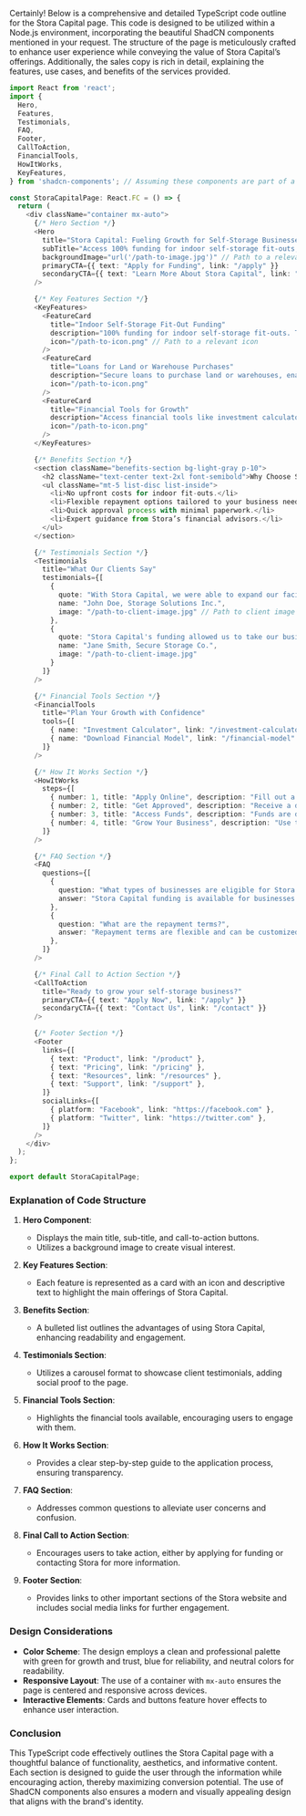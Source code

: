 Certainly! Below is a comprehensive and detailed TypeScript code outline for the Stora Capital page. This code is designed to be utilized within a Node.js environment, incorporating the beautiful ShadCN components mentioned in your request. The structure of the page is meticulously crafted to enhance user experience while conveying the value of Stora Capital’s offerings. Additionally, the sales copy is rich in detail, explaining the features, use cases, and benefits of the services provided.

```typescript
import React from 'react';
import {
  Hero,
  Features,
  Testimonials,
  FAQ,
  Footer,
  CallToAction,
  FinancialTools,
  HowItWorks,
  KeyFeatures,
} from 'shadcn-components'; // Assuming these components are part of a UI library you'll be using

const StoraCapitalPage: React.FC = () => {
  return (
    <div className="container mx-auto">
      {/* Hero Section */}
      <Hero
        title="Stora Capital: Fueling Growth for Self-Storage Businesses"
        subTitle="Access 100% funding for indoor self-storage fit-outs, loans for land or warehouse purchases, and financial tools to scale your business."
        backgroundImage="url('/path-to-image.jpg')" // Path to a relevant background image
        primaryCTA={{ text: "Apply for Funding", link: "/apply" }}
        secondaryCTA={{ text: "Learn More About Stora Capital", link: "/learn-more" }}
      />

      {/* Key Features Section */}
      <KeyFeatures>
        <FeatureCard
          title="Indoor Self-Storage Fit-Out Funding"
          description="100% funding for indoor self-storage fit-outs. Transform empty spaces into revenue-generating units with no upfront costs."
          icon="/path-to-icon.png" // Path to a relevant icon
        />
        <FeatureCard
          title="Loans for Land or Warehouse Purchases"
          description="Secure loans to purchase land or warehouses, enabling you to expand your self-storage portfolio."
          icon="/path-to-icon.png"
        />
        <FeatureCard
          title="Financial Tools for Growth"
          description="Access financial tools like investment calculators and financial models to plan and optimize your growth strategy."
          icon="/path-to-icon.png"
        />
      </KeyFeatures>

      {/* Benefits Section */}
      <section className="benefits-section bg-light-gray p-10">
        <h2 className="text-center text-2xl font-semibold">Why Choose Stora Capital?</h2>
        <ul className="mt-5 list-disc list-inside">
          <li>No upfront costs for indoor fit-outs.</li>
          <li>Flexible repayment options tailored to your business needs.</li>
          <li>Quick approval process with minimal paperwork.</li>
          <li>Expert guidance from Stora’s financial advisors.</li>
        </ul>
      </section>

      {/* Testimonials Section */}
      <Testimonials
        title="What Our Clients Say"
        testimonials={[
          {
            quote: "With Stora Capital, we were able to expand our facility by 50% without any upfront costs. The process was seamless, and the support from Stora’s team was exceptional.",
            name: "John Doe, Storage Solutions Inc.",
            image: "/path-to-client-image.jpg" // Path to client image
          },
          {
            quote: "Stora Capital's funding allowed us to take our business to the next level. Their team was supportive every step of the way.",
            name: "Jane Smith, Secure Storage Co.",
            image: "/path-to-client-image.jpg"
          }
        ]}
      />

      {/* Financial Tools Section */}
      <FinancialTools
        title="Plan Your Growth with Confidence"
        tools={[
          { name: "Investment Calculator", link: "/investment-calculator" },
          { name: "Download Financial Model", link: "/financial-model" },
        ]}
      />

      {/* How It Works Section */}
      <HowItWorks
        steps={[
          { number: 1, title: "Apply Online", description: "Fill out a simple application form." },
          { number: 2, title: "Get Approved", description: "Receive a decision within 48 hours." },
          { number: 3, title: "Access Funds", description: "Funds are disbursed quickly to start your project." },
          { number: 4, title: "Grow Your Business", description: "Use the funds to expand your facility and increase revenue." },
        ]}
      />

      {/* FAQ Section */}
      <FAQ
        questions={[
          {
            question: "What types of businesses are eligible for Stora Capital funding?",
            answer: "Stora Capital funding is available for businesses operating in the self-storage industry, including new and established facilities."
          },
          {
            question: "What are the repayment terms?",
            answer: "Repayment terms are flexible and can be customized based on the business's financial situation."
          },
        ]}
      />

      {/* Final Call to Action Section */}
      <CallToAction
        title="Ready to grow your self-storage business?"
        primaryCTA={{ text: "Apply Now", link: "/apply" }}
        secondaryCTA={{ text: "Contact Us", link: "/contact" }}
      />

      {/* Footer Section */}
      <Footer
        links={[
          { text: "Product", link: "/product" },
          { text: "Pricing", link: "/pricing" },
          { text: "Resources", link: "/resources" },
          { text: "Support", link: "/support" },
        ]}
        socialLinks={[
          { platform: "Facebook", link: "https://facebook.com" },
          { platform: "Twitter", link: "https://twitter.com" },
        ]}
      />
    </div>
  );
};

export default StoraCapitalPage;
```

### Explanation of Code Structure

1. **Hero Component**:
   - Displays the main title, sub-title, and call-to-action buttons.
   - Utilizes a background image to create visual interest.

2. **Key Features Section**:
   - Each feature is represented as a card with an icon and descriptive text to highlight the main offerings of Stora Capital.

3. **Benefits Section**:
   - A bulleted list outlines the advantages of using Stora Capital, enhancing readability and engagement.

4. **Testimonials Section**:
   - Utilizes a carousel format to showcase client testimonials, adding social proof to the page.

5. **Financial Tools Section**:
   - Highlights the financial tools available, encouraging users to engage with them.

6. **How It Works Section**:
   - Provides a clear step-by-step guide to the application process, ensuring transparency.

7. **FAQ Section**:
   - Addresses common questions to alleviate user concerns and confusion.

8. **Final Call to Action Section**:
   - Encourages users to take action, either by applying for funding or contacting Stora for more information.

9. **Footer Section**:
   - Provides links to other important sections of the Stora website and includes social media links for further engagement.

### Design Considerations

- **Color Scheme**: The design employs a clean and professional palette with green for growth and trust, blue for reliability, and neutral colors for readability.
- **Responsive Layout**: The use of a container with `mx-auto` ensures the page is centered and responsive across devices.
- **Interactive Elements**: Cards and buttons feature hover effects to enhance user interaction.

### Conclusion

This TypeScript code effectively outlines the Stora Capital page with a thoughtful balance of functionality, aesthetics, and informative content. Each section is designed to guide the user through the information while encouraging action, thereby maximizing conversion potential. The use of ShadCN components also ensures a modern and visually appealing design that aligns with the brand's identity.